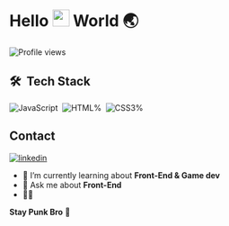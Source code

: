 
<h1 align="left">Hello <img src="https://raw.githubusercontent.com/kaueMarques/kaueMarques/master/hi.gif" height="30px"> World 🌏 </h1>
<p align="left"> <img src="https://komarev.com/ghpvc/?username=odiegosilva&color=yellow" alt="Profile views" /> </p>



## 🛠 &nbsp;Tech Stack
![JavaScript](https://img.shields.io/badge/Javascript-05122A?style=flat&logo=javascript)&nbsp;
![HTML%](https://img.shields.io/badge/HTML-05122A?style=flat&logo=html)&nbsp;
![CSS3%](https://img.shields.io/badge/CSS-05122A?style=flat&logo=css)&nbsp;
 
  
 ## Contact

</a>
<a href="https://linkedin.com/in/odiegosilva" target="_blank">
  <img align="center" src="https://img.shields.io/badge/-odiegosilva-05122A?style=flat&logo=linkedin" alt="linkedin"/>
</a>
 
- 🌱 I’m currently learning about **Front-End & Game dev** 
- 💬 Ask me about **Front-End**
- 👨‍💻 

**Stay Punk Bro** 🤘


  





